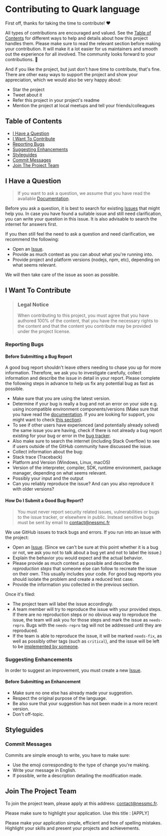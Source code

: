 
# Contributing to Quark language  
  
First off, thanks for taking the time to contribute! ❤️  
  
All types of contributions are encouraged and valued. See the [Table of Contents](#table-of-contents) for different ways to help and details about how this project handles them. Please make sure to read the relevant section before making your contribution. It will make it a lot easier for us maintainers and smooth out the experience for all involved. The community looks forward to your contributions. 🎉  
  
And if you like the project, but just don't have time to contribute, that's fine. There are other easy ways to support the project and show your appreciation, which we would also be very happy about:  
 - Star the project  
 - Tweet about it  
 - Refer this project in your project's readme  
 - Mention the project at local meetups and tell your friends/colleagues  
  
  
## Table of Contents  
  
- [I Have a Question](#i-have-a-question)  
- [I Want To Contribute](#i-want-to-contribute)  
- [Reporting Bugs](#reporting-bugs)  
- [Suggesting Enhancements](#suggesting-enhancements)  
- [Styleguides](#styleguides)  
- [Commit Messages](#commit-messages)  
- [Join The Project Team](#join-the-project-team)  
  
  
  
## I Have a Question  
  
> If you want to ask a question, we assume that you have read the available [Documentation](https://github.com/NessMC/quark-lang/README.md).  
  
Before you ask a question, it is best to search for existing [Issues](https://github.com/NessMC/quark-lang/issues) that might help you. In case you have found a suitable issue and still need clarification, you can write your question in this issue. It is also advisable to search the internet for answers first.  
  
If you then still feel the need to ask a question and need clarification, we recommend the following:  
  
* Open an [Issue](https://github.com/NessMC/quark-lang/issues/new).  
* Provide as much context as you can about what you're running into.  
* Provide project and platform versions (nodejs, npm, etc), depending on what seems relevant.  
  
We will then take care of the issue as soon as possible.  
  
  
  
## I Want To Contribute  
  
> ### Legal Notice  
> When contributing to this project, you must agree that you have authored 100% of the content, that you have the necessary rights to the content and that the content you contribute may be provided under the project license.  
  
### Reporting Bugs  
  
  
#### Before Submitting a Bug Report  
  
A good bug report shouldn't leave others needing to chase you up for more information. Therefore, we ask you to investigate carefully, collect information and describe the issue in detail in your report. Please complete the following steps in advance to help us fix any potential bug as fast as possible.  
  
- Make sure that you are using the latest version.  
- Determine if your bug is really a bug and not an error on your side e.g. using incompatible environment components/versions (Make sure that you have read the [documentation](https://github.com/NessMC/quark-lang/README.md). If you are looking for support, you might want to check [this section](#i-have-a-question)).  
- To see if other users have experienced (and potentially already solved) the same issue you are having, check if there is not already a bug report existing for your bug or error in the [bug tracker](https://github.com/NessMC/quark-lang/issues?q=label%3Abug).  
- Also make sure to search the internet (including Stack Overflow) to see if users outside of the GitHub community have discussed the issue.  
- Collect information about the bug:  
- Stack trace (Traceback)  
- Platform and Version (Windows, Linux, macOS)  
- Version of the interpreter, compiler, SDK, runtime environment, package manager, depending on what seems relevant.  
- Possibly your input and the output  
- Can you reliably reproduce the issue? And can you also reproduce it with older versions?  
  
  
#### How Do I Submit a Good Bug Report?  
  
> You must never report security related issues, vulnerabilities or bugs to the issue tracker, or elsewhere in public. Instead sensitive bugs must be sent by email to contact@nessmc.fr
  
We use GitHub issues to track bugs and errors. If you run into an issue with the project:  
  
* Open an [Issue](https://github.com/NessMC/quark-lang/issues/new). (Since we can't be sure at this point whether it is a bug or not, we ask you not to talk about a bug yet and not to label the issue.)  
* Explain the behavior you would expect and the actual behavior.  
* Please provide as much context as possible and describe the *reproduction steps* that someone else can follow to recreate the issue on their own. This usually includes your code. For good bug reports you should isolate the problem and create a reduced test case.  
* Provide the information you collected in the previous section.  
  
Once it's filed:  
  
* The project team will label the issue accordingly.  
* A team member will try to reproduce the issue with your provided steps. If there are no reproduction steps or no obvious way to reproduce the issue, the team will ask you for those steps and mark the issue as `needs-repro`. Bugs with the `needs-repro` tag will not be addressed until they are reproduced.  
* If the team is able to reproduce the issue, it will be marked `needs-fix`, as well as possibly other tags (such as `critical`), and the issue will be left to be [implemented by someone](#your-first-code-contribution).  
  
  
  
  
### Suggesting Enhancements  
  
  In order to suggest an improvement, you must create a new [Issue](https://github.com/NessMC/quark-lang/issues/new).
  
#### Before Submitting an Enhancement  
  
  - Make sure no one else has already made your suggestion.
  - Respect the original purpose of the language.
  - Be also sure that your suggestion has not been made in a more recent version.
  - Don't off-topic.

## Styleguides  
### Commit Messages  
Commits are simple enough to write, you have to make sure:
- Use the emoji corresponding to the type of change you're making.
- Write your message in English.
- If possible, write a description detailing the modification made.
  
## Join The Project Team  
  
  To join the project team, please apply at this address: contact@nessmc.fr.

Please make sure to highlight your application. Use this title : [APPLY] <github username>

Please make your application simple, efficient and free of spelling mistakes. Highlight your skills and present your projects and achievements.
  
